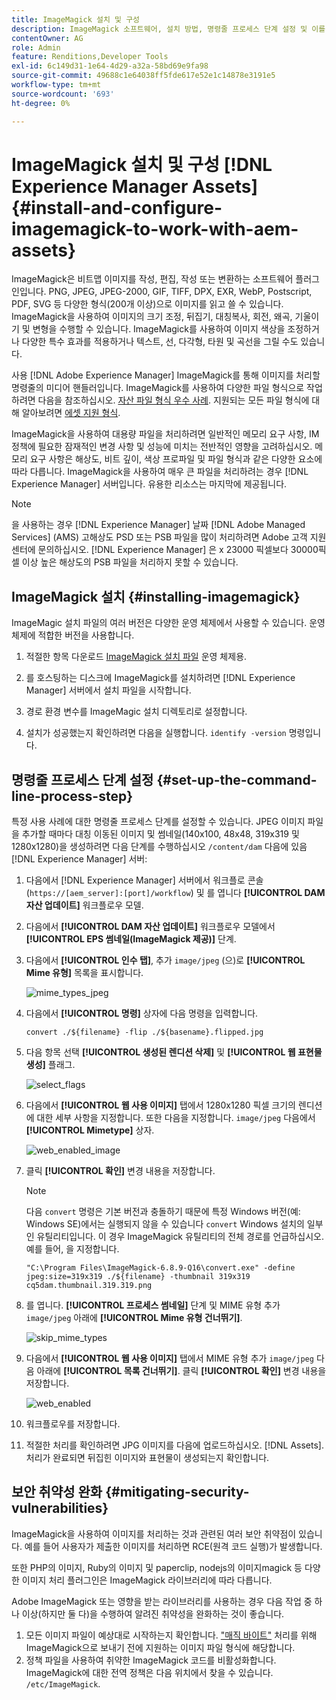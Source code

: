 ```yaml
---
title: ImageMagick 설치 및 구성
description: ImageMagick 소프트웨어, 설치 방법, 명령줄 프로세스 단계 설정 및 이를 사용하여 이미지의 썸네일을 편집, 작성 및 생성하는 방법에 대해 알아봅니다.
contentOwner: AG
role: Admin
feature: Renditions,Developer Tools
exl-id: 6c149d31-1e64-4d29-a32a-58bd69e9fa98
source-git-commit: 49688c1e64038ff5fde617e52e1c14878e3191e5
workflow-type: tm+mt
source-wordcount: '693'
ht-degree: 0%

---
```


# ImageMagick 설치 및 구성 [!DNL Experience Manager Assets] {#install-and-configure-imagemagick-to-work-with-aem-assets}

ImageMagick은 비트맵 이미지를 작성, 편집, 작성 또는 변환하는 소프트웨어 플러그인입니다. PNG, JPEG, JPEG-2000, GIF, TIFF, DPX, EXR, WebP, Postscript, PDF, SVG 등 다양한 형식(200개 이상)으로 이미지를 읽고 쓸 수 있습니다. ImageMagick을 사용하여 이미지의 크기 조정, 뒤집기, 대칭복사, 회전, 왜곡, 기울이기 및 변형을 수행할 수 있습니다. ImageMagick를 사용하여 이미지 색상을 조정하거나 다양한 특수 효과를 적용하거나 텍스트, 선, 다각형, 타원 및 곡선을 그릴 수도 있습니다.

사용 [!DNL Adobe Experience Manager] ImageMagick를 통해 이미지를 처리할 명령줄의 미디어 핸들러입니다. ImageMagick를 사용하여 다양한 파일 형식으로 작업하려면 다음을 참조하십시오. [자산 파일 형식 우수 사례](/help/assets/assets-file-format-best-practices.md). 지원되는 모든 파일 형식에 대해 알아보려면 [에셋 지원 형식](/help/assets/assets-formats.md).

ImageMagick을 사용하여 대용량 파일을 처리하려면 일반적인 메모리 요구 사항, IM 정책에 필요한 잠재적인 변경 사항 및 성능에 미치는 전반적인 영향을 고려하십시오. 메모리 요구 사항은 해상도, 비트 깊이, 색상 프로파일 및 파일 형식과 같은 다양한 요소에 따라 다릅니다. ImageMagick을 사용하여 매우 큰 파일을 처리하려는 경우 [!DNL Experience Manager] 서버입니다. 유용한 리소스는 마지막에 제공됩니다.

>[!NOTE]
>
>을 사용하는 경우 [!DNL Experience Manager] 날짜 [!DNL Adobe Managed Services] (AMS) 고해상도 PSD 또는 PSB 파일을 많이 처리하려면 Adobe 고객 지원 센터에 문의하십시오. [!DNL Experience Manager] 은 x 23000 픽셀보다 30000픽셀 이상 높은 해상도의 PSB 파일을 처리하지 못할 수 있습니다.

## ImageMagick 설치 {#installing-imagemagick}

ImageMagic 설치 파일의 여러 버전은 다양한 운영 체제에서 사용할 수 있습니다. 운영 체제에 적합한 버전을 사용합니다.

1. 적절한 항목 다운로드 [ImageMagick 설치 파일](https://www.imagemagick.org/script/download.php) 운영 체제용.
1. 를 호스팅하는 디스크에 ImageMagick를 설치하려면 [!DNL Experience Manager] 서버에서 설치 파일을 시작합니다.

1. 경로 환경 변수를 ImageMagic 설치 디렉토리로 설정합니다.
1. 설치가 성공했는지 확인하려면 다음을 실행합니다. `identify -version` 명령입니다.

## 명령줄 프로세스 단계 설정 {#set-up-the-command-line-process-step}

특정 사용 사례에 대한 명령줄 프로세스 단계를 설정할 수 있습니다. JPEG 이미지 파일을 추가할 때마다 대칭 이동된 이미지 및 썸네일(140x100, 48x48, 319x319 및 1280x1280)을 생성하려면 다음 단계를 수행하십시오 `/content/dam` 다음에 있음 [!DNL Experience Manager] 서버:

1. 다음에서 [!DNL Experience Manager] 서버에서 워크플로 콘솔(`https://[aem_server]:[port]/workflow`) 및 를 엽니다 **[!UICONTROL DAM 자산 업데이트]** 워크플로우 모델.
1. 다음에서 **[!UICONTROL DAM 자산 업데이트]** 워크플로우 모델에서 **[!UICONTROL EPS 썸네일(ImageMagick 제공)]** 단계.
1. 다음에서 **[!UICONTROL 인수 탭]**, 추가 `image/jpeg` (으)로 **[!UICONTROL Mime 유형]** 목록을 표시합니다.

   ![mime_types_jpeg](assets/mime_types_jpeg.png)

1. 다음에서 **[!UICONTROL 명령]** 상자에 다음 명령을 입력합니다.

   `convert ./${filename} -flip ./${basename}.flipped.jpg`

1. 다음 항목 선택 **[!UICONTROL 생성된 렌디션 삭제]** 및 **[!UICONTROL 웹 표현물 생성]** 플래그.

   ![select_flags](assets/select_flags.png)

1. 다음에서 **[!UICONTROL 웹 사용 이미지]** 탭에서 1280x1280 픽셀 크기의 렌디션에 대한 세부 사항을 지정합니다. 또한 다음을 지정합니다. `image/jpeg` 다음에서 **[!UICONTROL Mimetype]** 상자.

   ![web_enabled_image](assets/web_enabled_image.png)

1. 클릭 **[!UICONTROL 확인]** 변경 내용을 저장합니다.

   >[!NOTE]
   >
   >다음 `convert` 명령은 기본 버전과 충돌하기 때문에 특정 Windows 버전(예: Windows SE)에서는 실행되지 않을 수 있습니다 `convert` Windows 설치의 일부인 유틸리티입니다. 이 경우 ImageMagick 유틸리티의 전체 경로를 언급하십시오. 예를 들어, 을 지정합니다.
   >
   >
   >`"C:\Program Files\ImageMagick-6.8.9-Q16\convert.exe" -define jpeg:size=319x319 ./${filename} -thumbnail 319x319 cq5dam.thumbnail.319.319.png`

1. 를 엽니다. **[!UICONTROL 프로세스 썸네일]** 단계 및 MIME 유형 추가 `image/jpeg` 아래에 **[!UICONTROL Mime 유형 건너뛰기]**.

   ![skip_mime_types](assets/skip_mime_types.png)

1. 다음에서 **[!UICONTROL 웹 사용 이미지]** 탭에서 MIME 유형 추가 `image/jpeg` 다음 아래에 **[!UICONTROL 목록 건너뛰기]**. 클릭 **[!UICONTROL 확인]** 변경 내용을 저장합니다.

   ![web_enabled](assets/web_enabled.png)

1. 워크플로우를 저장합니다.

1. 적절한 처리를 확인하려면 JPG 이미지를 다음에 업로드하십시오. [!DNL Assets]. 처리가 완료되면 뒤집힌 이미지와 표현물이 생성되는지 확인합니다.

## 보안 취약성 완화 {#mitigating-security-vulnerabilities}

ImageMagick을 사용하여 이미지를 처리하는 것과 관련된 여러 보안 취약점이 있습니다. 예를 들어 사용자가 제출한 이미지를 처리하면 RCE(원격 코드 실행)가 발생합니다.

또한 PHP의 이미지, Ruby의 이미지 및 paperclip, nodejs의 이미지magick 등 다양한 이미지 처리 플러그인은 ImageMagick 라이브러리에 따라 다릅니다.

Adobe ImageMagick 또는 영향을 받는 라이브러리를 사용하는 경우 다음 작업 중 하나 이상(하지만 둘 다)을 수행하여 알려진 취약성을 완화하는 것이 좋습니다.

1. 모든 이미지 파일이 예상대로 시작하는지 확인합니다. [&quot;매직 바이트&quot;](https://en.wikipedia.org/wiki/List_of_file_signatures) 처리를 위해 ImageMagick으로 보내기 전에 지원하는 이미지 파일 형식에 해당합니다.
1. 정책 파일을 사용하여 취약한 ImageMagick 코드를 비활성화합니다. ImageMagick에 대한 전역 정책은 다음 위치에서 찾을 수 있습니다. `/etc/ImageMagick`.
